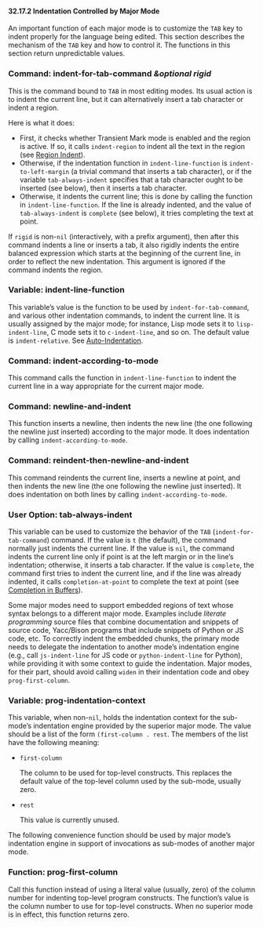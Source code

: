 

#### 32.17.2 Indentation Controlled by Major Mode

An important function of each major mode is to customize the `TAB` key to indent properly for the language being edited. This section describes the mechanism of the `TAB` key and how to control it. The functions in this section return unpredictable values.

### Command: **indent-for-tab-command** *\&optional rigid*

This is the command bound to `TAB` in most editing modes. Its usual action is to indent the current line, but it can alternatively insert a tab character or indent a region.

Here is what it does:

*   First, it checks whether Transient Mark mode is enabled and the region is active. If so, it calls `indent-region` to indent all the text in the region (see [Region Indent](Region-Indent.html)).
*   Otherwise, if the indentation function in `indent-line-function` is `indent-to-left-margin` (a trivial command that inserts a tab character), or if the variable `tab-always-indent` specifies that a tab character ought to be inserted (see below), then it inserts a tab character.
*   Otherwise, it indents the current line; this is done by calling the function in `indent-line-function`. If the line is already indented, and the value of `tab-always-indent` is `complete` (see below), it tries completing the text at point.

If `rigid` is non-`nil` (interactively, with a prefix argument), then after this command indents a line or inserts a tab, it also rigidly indents the entire balanced expression which starts at the beginning of the current line, in order to reflect the new indentation. This argument is ignored if the command indents the region.

### Variable: **indent-line-function**

This variable’s value is the function to be used by `indent-for-tab-command`, and various other indentation commands, to indent the current line. It is usually assigned by the major mode; for instance, Lisp mode sets it to `lisp-indent-line`, C mode sets it to `c-indent-line`, and so on. The default value is `indent-relative`. See [Auto-Indentation](Auto_002dIndentation.html).

### Command: **indent-according-to-mode**

This command calls the function in `indent-line-function` to indent the current line in a way appropriate for the current major mode.

### Command: **newline-and-indent**

This function inserts a newline, then indents the new line (the one following the newline just inserted) according to the major mode. It does indentation by calling `indent-according-to-mode`.

### Command: **reindent-then-newline-and-indent**

This command reindents the current line, inserts a newline at point, and then indents the new line (the one following the newline just inserted). It does indentation on both lines by calling `indent-according-to-mode`.

### User Option: **tab-always-indent**

This variable can be used to customize the behavior of the `TAB` (`indent-for-tab-command`) command. If the value is `t` (the default), the command normally just indents the current line. If the value is `nil`, the command indents the current line only if point is at the left margin or in the line’s indentation; otherwise, it inserts a tab character. If the value is `complete`, the command first tries to indent the current line, and if the line was already indented, it calls `completion-at-point` to complete the text at point (see [Completion in Buffers](Completion-in-Buffers.html)).

Some major modes need to support embedded regions of text whose syntax belongs to a different major mode. Examples include *literate programming* source files that combine documentation and snippets of source code, Yacc/Bison programs that include snippets of Python or JS code, etc. To correctly indent the embedded chunks, the primary mode needs to delegate the indentation to another mode’s indentation engine (e.g., call `js-indent-line` for JS code or `python-indent-line` for Python), while providing it with some context to guide the indentation. Major modes, for their part, should avoid calling `widen` in their indentation code and obey `prog-first-column`.

### Variable: **prog-indentation-context**

This variable, when non-`nil`, holds the indentation context for the sub-mode’s indentation engine provided by the superior major mode. The value should be a list of the form `(first-column . rest`. The members of the list have the following meaning:

*   `first-column`

    The column to be used for top-level constructs. This replaces the default value of the top-level column used by the sub-mode, usually zero.

*   `rest`

    This value is currently unused.

The following convenience function should be used by major mode’s indentation engine in support of invocations as sub-modes of another major mode.

### Function: **prog-first-column**

Call this function instead of using a literal value (usually, zero) of the column number for indenting top-level program constructs. The function’s value is the column number to use for top-level constructs. When no superior mode is in effect, this function returns zero.
